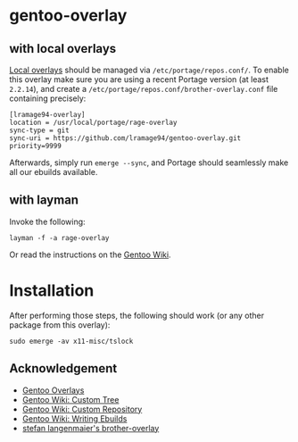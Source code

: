 # gentoo-overlay

## with local overlays

[Local overlays](https://wiki.gentoo.org/wiki/Overlay/Local_overlay) should be managed via `/etc/portage/repos.conf/`.
To enable this overlay make sure you are using a recent Portage version (at least `2.2.14`), and create a `/etc/portage/repos.conf/brother-overlay.conf` file containing precisely:

```
[lramage94-overlay]
location = /usr/local/portage/rage-overlay
sync-type = git
sync-uri = https://github.com/lramage94/gentoo-overlay.git
priority=9999
```

Afterwards, simply run `emerge --sync`, and Portage should seamlessly make all our ebuilds available.

## with layman

Invoke the following:

	layman -f -a rage-overlay

Or read the instructions on the [Gentoo Wiki](http://wiki.gentoo.org/wiki/Layman#Adding_custom_overlays).

# Installation

After performing those steps, the following should work (or any other package from this overlay):

	sudo emerge -av x11-misc/tslock


## Acknowledgement
- [Gentoo Overlays](https://overlays.gentoo.org/)
- [Gentoo Wiki: Custom Tree](https://wiki.gentoo.org/wiki/Handbook:AMD64/Portage/CustomTree)
- [Gentoo Wiki: Custom Repository](https://wiki.gentoo.org/wiki/Custom_repository)
- [Gentoo Wiki: Writing Ebuilds](https://wiki.gentoo.org/wiki/Basic_guide_to_write_Gentoo_Ebuilds)
- [stefan langenmaier's brother-overlay](https://github.com/stefan-langenmaier/brother-overlay/)
